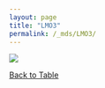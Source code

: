 ```yaml
---
layout: page
title: "LMO3"
permalink: /_mds/LMO3/
---
```


![](../../algns0/5HSAA059436_aln_report.png?raw=true)

[Back to Table](../../display)